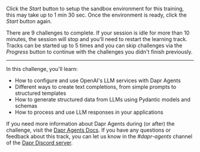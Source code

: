 Click the *Start* button to setup the sandbox environment for this training, this may take up to 1 min 30 sec. Once the environment is ready, click the *Start* button again.

There are 9 challenges to complete. If your session is idle for more than 10 minutes, the session will stop and you'll need to restart the learning track. Tracks can be started up to 5 times and you can skip challenges via the *Progress* button to continue with the challenges you didn't finish previously.

---
In this challenge, you'll learn:

- How to configure and use OpenAI's LLM services with Dapr Agents
- Different ways to create text completions, from simple prompts to structured templates
- How to generate structured data from LLMs using Pydantic models and schemas
- How to process and use LLM responses in your applications

If you need more information about Dapr Agents during (or after) the challenge, visit the [Dapr Agents Docs](https://dapr.github.io/dapr-agents/). If you have any questions or feedback about this track, you can let us know in the *#dapr-agents* channel of the [Dapr Discord server](https://bit.ly/dapr-discord).
